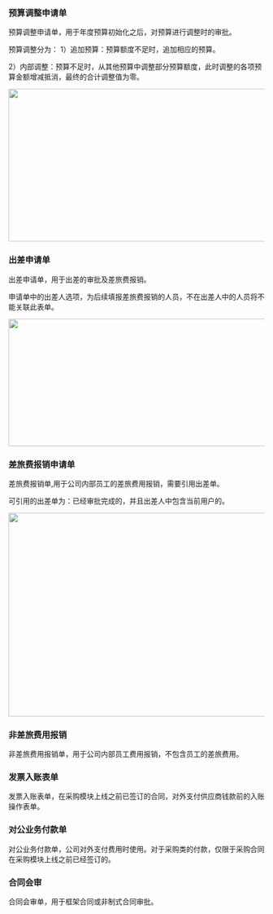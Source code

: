### 预算调整申请单

预算调整申请单，用于年度预算初始化之后，对预算进行调整时的审批。

预算调整分为：
1）追加预算：预算额度不足时，追加相应的预算。

2）内部调整：预算不足时，从其他预算中调整部分预算额度，此时调整的各项预算金额增减抵消，最终的合计调整值为零。

<img src="static/images_doc/finance-03.png" style="height:300px;width:600px;" />

### 出差申请单

出差申请单，用于出差的审批及差旅费报销。

申请单中的出差人选项，为后续填报差旅费报销的人员，不在出差人中的人员将不能关联此表单。

<img src="static/images_doc/finance-02.png" style="height:250px;width:600px;" />

### 差旅费报销申请单

差旅费报销单,用于公司内部员工的差旅费用报销，需要引用出差单。

可引用的出差单为：已经审批完成的，并且出差人中包含当前用户的。

<img src="static/images_doc/finance-01.png" style="height:400px;width:600px;" />

### 非差旅费用报销

非差旅费用报销单，用于公司内部员工费用报销，不包含员工的差旅费用。

### 发票入账表单

发票入账表单，在采购模块上线之前已签订的合同，对外支付供应商钱款前的入账操作表单。

### 对公业务付款单

对公业务付款单，公司对外支付费用时使用。对于采购类的付款，仅限于采购合同在采购模块上线之前已经签订的。

### 合同会审

合同会审单，用于框架合同或非制式合同审批。


